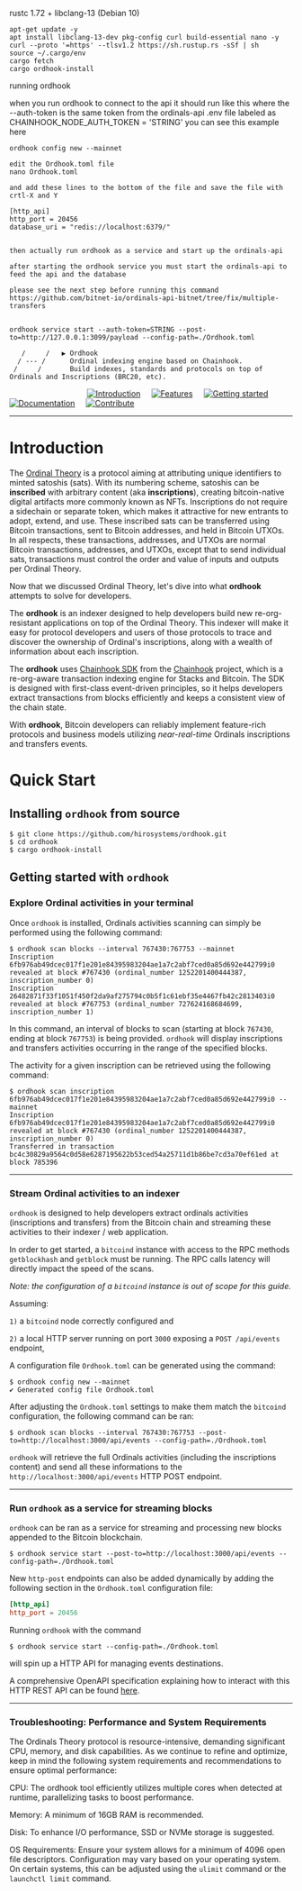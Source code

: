 


rustc 1.72 + libclang-13 (Debian 10)
```
apt-get update -y
apt install libclang-13-dev pkg-config curl build-essential nano -y
curl --proto '=https' --tlsv1.2 https://sh.rustup.rs -sSf | sh
source ~/.cargo/env 
cargo fetch
cargo ordhook-install
```

running ordhook

when you run ordhook to connect to the api it should run like this where the --auth-token is the same token from the ordinals-api .env file labeled as CHAINHOOK_NODE_AUTH_TOKEN = 'STRING' you can see this example here

```
ordhook config new --mainnet

edit the Ordhook.toml file
nano Ordhook.toml

and add these lines to the bottom of the file and save the file with crtl-X and Y

[http_api]
http_port = 20456
database_uri = "redis://localhost:6379/"


then actually run ordhook as a service and start up the ordinals-api

after starting the ordhook service you must start the ordinals-api to feed the api and the database

please see the next step before running this command
https://github.com/bitnet-io/ordinals-api-bitnet/tree/fix/multiple-transfers


ordhook service start --auth-token=STRING --post-to=http://127.0.0.1:3099/payload --config-path=./Ordhook.toml
```




       /     /   ▶ Ordhook
      / --- /      Ordinal indexing engine based on Chainhook.
     /     /       Build indexes, standards and protocols on top of Ordinals and Inscriptions (BRC20, etc).


&nbsp;&nbsp;&nbsp;&nbsp;&nbsp;&nbsp;&nbsp;&nbsp;&nbsp;&nbsp;&nbsp;&nbsp;&nbsp;&nbsp;&nbsp;&nbsp;&nbsp;&nbsp;&nbsp;&nbsp;&nbsp;&nbsp;&nbsp;&nbsp;&nbsp;&nbsp;&nbsp;&nbsp;&nbsp;&nbsp;&nbsp;&nbsp;&nbsp;&nbsp;&nbsp;[![Introduction](https://img.shields.io/badge/%23-%20Introduction%20-orange?labelColor=gray)](#Introduction)
&nbsp;&nbsp;&nbsp;&nbsp;[![Features](https://img.shields.io/badge/%23-Features-orange?labelColor=gray)](#Features)
&nbsp;&nbsp;&nbsp;&nbsp;[![Getting started](https://img.shields.io/badge/%23-Quick%20Start-orange?labelColor=gray)](#Quick-start)
&nbsp;&nbsp;&nbsp;&nbsp;[![Documentation](https://img.shields.io/badge/%23-Documentation-orange?labelColor=gray)](#Documentation)
&nbsp;&nbsp;&nbsp;&nbsp;[![Contribute](https://img.shields.io/badge/%23-Contribute-orange?labelColor=gray)](#Contribute)

---

# Introduction

The [Ordinal Theory](https://trustmachines.co/glossary/ordinal-theory) is a protocol aiming at attributing unique identifiers to minted satoshis (sats). With its numbering scheme, satoshis can be **inscribed** with arbitrary content (aka **inscriptions**), creating bitcoin-native digital artifacts more commonly known as NFTs. Inscriptions do not require a sidechain or separate token, which makes it attractive for new entrants to adopt, extend, and use. These inscribed sats can be transferred using Bitcoin transactions, sent to Bitcoin addresses, and held in Bitcoin UTXOs. In all respects, these transactions, addresses, and UTXOs are normal Bitcoin transactions, addresses, and UTXOs, except that to send individual sats, transactions must control the order and value of inputs and outputs per Ordinal Theory.

Now that we discussed Ordinal Theory, let's dive into what **ordhook** attempts to solve for developers.

The **ordhook** is an indexer designed to help developers build new re-org-resistant applications on top of the Ordinal Theory. This indexer will make it easy for protocol developers and users of those protocols to trace and discover the ownership of Ordinal's inscriptions, along with a wealth of information about each inscription.

The **ordhook** uses [Chainhook SDK](https://github.com/hirosystems/chainhook/tree/develop/components/chainhook-sdk) from the [Chainhook](https://github.com/hirosystems/chainhook/tree/develop) project, which is a re-org-aware transaction indexing engine for Stacks and Bitcoin. The SDK is designed with first-class event-driven principles, so it helps developers extract transactions from blocks efficiently and keeps a consistent view of the chain state.

With **ordhook**, Bitcoin developers can reliably implement feature-rich protocols and business models utilizing _near-real-time_ Ordinals inscriptions and transfers events.

# Quick Start

## Installing `ordhook` from source

```console
$ git clone https://github.com/hirosystems/ordhook.git
$ cd ordhook
$ cargo ordhook-install
```

## Getting started with `ordhook`

### Explore Ordinal activities in your terminal

Once `ordhook` is installed, Ordinals activities scanning can simply be performed using the following command:

```console
$ ordhook scan blocks --interval 767430:767753 --mainnet
Inscription 6fb976ab49dcec017f1e201e84395983204ae1a7c2abf7ced0a85d692e442799i0 revealed at block #767430 (ordinal_number 1252201400444387, inscription_number 0)
Inscription 26482871f33f1051f450f2da9af275794c0b5f1c61ebf35e4467fb42c2813403i0 revealed at block #767753 (ordinal_number 727624168684699, inscription_number 1)
```

In this command, an interval of blocks to scan (starting at block `767430`, ending at block `767753`) is being provided. `ordhook` will display inscriptions and transfers activities occurring in the range of the specified blocks.

The activity for a given inscription can be retrieved using the following command:

```console
$ ordhook scan inscription 6fb976ab49dcec017f1e201e84395983204ae1a7c2abf7ced0a85d692e442799i0 --mainnet
Inscription 6fb976ab49dcec017f1e201e84395983204ae1a7c2abf7ced0a85d692e442799i0 revealed at block #767430 (ordinal_number 1252201400444387, inscription_number 0)
Transferred in transaction bc4c30829a9564c0d58e6287195622b53ced54a25711d1b86be7cd3a70ef61ed at block 785396
```

---

### Stream Ordinal activities to an indexer

`ordhook` is designed to help developers extract ordinals activities (inscriptions and transfers) from the Bitcoin chain and streaming these activities to their indexer / web application.

In order to get started, a `bitcoind` instance with access to the RPC methods `getblockhash` and `getblock` must be running. The RPC calls latency will directly impact the speed of the scans.

_Note: the configuration of a `bitcoind` instance is out of scope for this guide._

Assuming:

`1)` a `bitcoind` node correctly configured and

`2)` a local HTTP server running on port `3000` exposing a `POST /api/events` endpoint,

A configuration file `Ordhook.toml` can be generated using the command:

```console
$ ordhook config new --mainnet
✔ Generated config file Ordhook.toml
```

After adjusting the `Ordhook.toml` settings to make them match the `bitcoind` configuration, the following command can be ran:

```
$ ordhook scan blocks --interval 767430:767753 --post-to=http://localhost:3000/api/events --config-path=./Ordhook.toml
```

`ordhook` will retrieve the full Ordinals activities (including the inscriptions content) and send all these informations to the `http://localhost:3000/api/events` HTTP POST endpoint.

---

### Run `ordhook` as a service for streaming blocks

`ordhook` can be ran as a service for streaming and processing new blocks appended to the Bitcoin blockchain.

```console
$ ordhook service start --post-to=http://localhost:3000/api/events --config-path=./Ordhook.toml
```

New `http-post` endpoints can also be added dynamically by adding the following section in the `Ordhook.toml` configuration file:

```toml
[http_api]
http_port = 20456
```

Running `ordhook` with the command

```console
$ ordhook service start --config-path=./Ordhook.toml
```

will spin up a HTTP API for managing events destinations.

A comprehensive OpenAPI specification explaining how to interact with this HTTP REST API can be found [here](https://github.com/hirosystems/chainhook/blob/develop/docs/chainhook-openapi.json).

---

### Troubleshooting: Performance and System Requirements

The Ordinals Theory protocol is resource-intensive, demanding significant CPU, memory, and disk capabilities. As we continue to refine and optimize, keep in mind the following system requirements and recommendations to ensure optimal performance:

CPU: The ordhook tool efficiently utilizes multiple cores when detected at runtime, parallelizing tasks to boost performance.

Memory: A minimum of 16GB RAM is recommended.

Disk: To enhance I/O performance, SSD or NVMe storage is suggested.

OS Requirements: Ensure your system allows for a minimum of 4096 open file descriptors. Configuration may vary based on your operating system. On certain systems, this can be adjusted using the `ulimit` command or the `launchctl limit` command.
